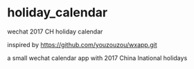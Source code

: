 # holiday_calendar
wechat 2017 CH holiday calendar

inspired by https://github.com/youzouzou/wxapp.git

a small wechat calendar app with 2017 China lnational holidays
